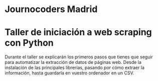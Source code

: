 # Journocoders Madrid

# Taller de iniciación a web scraping con Python

Durante el taller se explicarán los primeros pasos que tienes que seguir para automatizar la extracción de datos de páginas web. Desde la instalación de las principales librerías, pasando por cómo extraer la información, hasta guardarla en vuestro ordenador en un CSV.